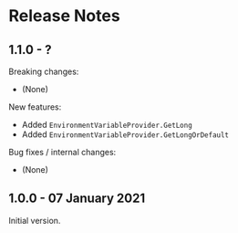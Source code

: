 # Release Notes

## 1.1.0 - ?

Breaking changes:
- (None)

New features:
- Added `EnvironmentVariableProvider.GetLong`
- Added `EnvironmentVariableProvider.GetLongOrDefault`

Bug fixes / internal changes:
- (None)

## 1.0.0 - 07 January 2021

Initial version.
